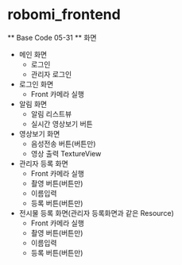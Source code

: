 # robomi_frontend

** Base Code 05-31 **
화면
- 메인 화면
    - 로그인
    - 관리자 로그인
- 로그인 화면
    - Front 카메라 실행
- 알림 화면
    - 알림 리스트뷰
    - 실시간 영상보기 버튼
- 영상보기 화면
    - 음성전송 버튼(버튼만)
    - 영상 출력 TextureView
- 관리자 등록 화면
    - Front 카메라 실행
    - 촬영 버튼(버튼만)
    - 이름입력
    - 등록 버튼(버튼만)
- 전시물 등록 화면(관리자 등록화면과 같은 Resource)
    - Front 카메라 실행
    - 촬영 버튼(버튼만)
    - 이름입력
    - 등록 버튼(버튼만)

